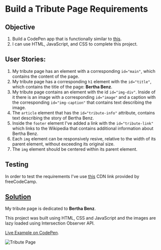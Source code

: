 # Build a Tribute Page Requirements

## Objective

1. Build a CodePen app that is functionally similar to [this](https://codepen.io/freeCodeCamp/full/zNqgVx).
2. I can use HTML, JavaScript, and CSS to complete this project.

## User Stories:

1. My tribute page has an element with a corresponding `id="main"`, which contains the content of the page.
2. My tribute page has a corresponding `h1` element with the `id="title"`, which contains the title of the page: **Bertha Benz**.
3. My tribute page contains an element with the id `id="img-div"`. Inside of it there is an image with a corresponding `id="image"` and a caption with the corresponding `id="img-caption"` that contains text describing the image.
4. The `article` element that has the `id="tribute-info"` attribute, contains text describing the story of Bertha Benz.
5. Inside the `footer` element I've added a link with the `id="tribute-link"` which links to the Wikipedia that contains additional information about Bertha Benz.
6. Each `img` element can be responsively resive, relative to the width of its parent element, without exceeding its original size.
7. The `img` element should be centered within its parent element.

## Testing

In order to test the requirements I've use [this](https://cdn.freecodecamp.org/testable-projects-fcc/v1/bundle.js) CDN link provided by freeCodeCamp.

## [Solution](https://codepen.io/alexandracaulea/full/MWwgbEv)

My tribute page is dedicated to **Bertha Benz**.

This project was built using HTML, CSS and JavaScript and the images are lazy loaded using Intersection Observer API.

[Live Example on CodePen](https://codepen.io/alexandracaulea/full/MWwgbEv).

![Tribute Page](img/gif/tribute-page.gif)
